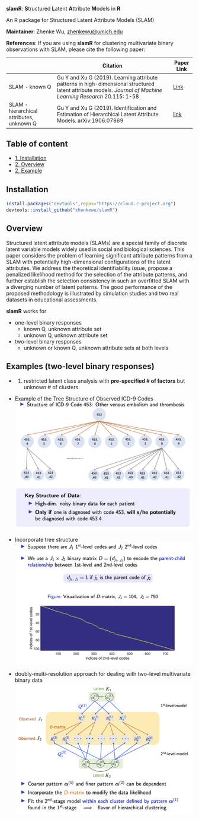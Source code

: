 **slamR**: **S**tructured **L**atent **A**ttribute **M**odels in **R**

An R package for Structured Latent Attribute Models (SLAM)

**Maintainer**: Zhenke Wu, zhenkewu@umich.edu

**References**: If you are using **slamR** for clustering multivariate binary
observations with SLAM, please cite the following paper:

|       | Citation     | Paper Link
| -------------  | -------------  | -------------  |
| SLAM - known Q    | Gu Y and Xu G (2019). Learning attribute patterns in high-dimensional structured latent attribute models. *Journal of Machine Learning Research* 20.115: 1-58   |[Link](http://jmlr.org/papers/v20/19-197.html)| 
| SLAM - hierarchical attributes, unknown Q | Gu Y and Xu G (2019). Identification and Estimation of Hierarchical Latent Attribute Models. arXiv:1906.07869| [link](https://arxiv.org/abs/1906.07869)|


## Table of content
- [1. Installation](#id-section1)
- [2. Overview](#id-section2)
- [2. Example](#id-section3)

<div id='id-section1'/>

Installation
--------------
```r
install.packages("devtools",repos="https://cloud.r-project.org")
devtools::install_github("zhenkewu/slamR")
```
<div id='id-section2'/>

Overview
----------
Structured latent attribute models (SLAMs) are a special family of discrete latent variable models widely used in social and biological sciences. This paper considers the problem of learning significant attribute patterns from a SLAM with potentially high-dimensional configurations of the latent attributes. We address the theoretical identifiability issue, propose a penalized likelihood method for the selection of the attribute patterns, and further establish the selection consistency in such an overfitted SLAM with a diverging number of latent patterns. The good performance of the proposed methodology is illustrated by simulation studies and two real datasets in educational assessments.

**slamR** works for 

* one-level binary responses
	-  known Q, unknown attribute set
    -  unknown Q, unknown attribute set
* two-level binary responses
	-  unknown or known Q, unknown attribute sets at both levels


<div id='id-section3'/>

Examples (two-level binary responses)
---------

- 1. restricted latent class analysis with **pre-specified # of factors** but unknown # of clusters

* Example of the Tree Structure of Observed ICD-9 Codes
![](inst/example_figure/tree.png)

* Incorporate tree structure
![](inst/example_figure/tree_D.png)

* doubly-multi-resolution approach for dealing with two-level multivariate binary data
![](inst/example_figure/model_structure.png)




